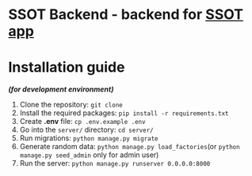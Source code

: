 # SSOT Backend - backend for [SSOT app](https://github.com/rafal-rybicki/ssot)

# Installation guide 
***(for development environment)***
1. Clone the repository: `git clone`
2. Install the required packages: `pip install -r requirements.txt`
3. Create **.env** file: `cp .env.example .env`
4. Go into the `server/` directory: `cd server/`
5. Run migrations: `python manage.py migrate`
6. Generate random data: `python manage.py load_factories`(or `python manage.py seed_admin` only for admin user)
7. Run the server: `python manage.py runserver 0.0.0.0:8000`
